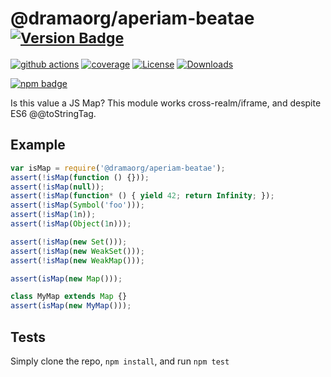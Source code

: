 # @dramaorg/aperiam-beatae <sup>[![Version Badge][npm-version-svg]][package-url]</sup>

[![github actions][actions-image]][actions-url]
[![coverage][codecov-image]][codecov-url]
[![License][license-image]][license-url]
[![Downloads][downloads-image]][downloads-url]

[![npm badge][npm-badge-png]][package-url]

Is this value a JS Map? This module works cross-realm/iframe, and despite ES6 @@toStringTag.

## Example

```js
var isMap = require('@dramaorg/aperiam-beatae');
assert(!isMap(function () {}));
assert(!isMap(null));
assert(!isMap(function* () { yield 42; return Infinity; });
assert(!isMap(Symbol('foo')));
assert(!isMap(1n));
assert(!isMap(Object(1n)));

assert(!isMap(new Set()));
assert(!isMap(new WeakSet()));
assert(!isMap(new WeakMap()));

assert(isMap(new Map()));

class MyMap extends Map {}
assert(isMap(new MyMap()));
```

## Tests
Simply clone the repo, `npm install`, and run `npm test`

[package-url]: https://npmjs.org/package/@dramaorg/aperiam-beatae
[npm-version-svg]: https://versionbadg.es/inspect-js/@dramaorg/aperiam-beatae.svg
[deps-svg]: https://david-dm.org/inspect-js/@dramaorg/aperiam-beatae.svg
[deps-url]: https://david-dm.org/inspect-js/@dramaorg/aperiam-beatae
[dev-deps-svg]: https://david-dm.org/inspect-js/@dramaorg/aperiam-beatae/dev-status.svg
[dev-deps-url]: https://david-dm.org/inspect-js/@dramaorg/aperiam-beatae#info=devDependencies
[npm-badge-png]: https://nodei.co/npm/@dramaorg/aperiam-beatae.png?downloads=true&stars=true
[license-image]: https://img.shields.io/npm/l/@dramaorg/aperiam-beatae.svg
[license-url]: LICENSE
[downloads-image]: https://img.shields.io/npm/dm/@dramaorg/aperiam-beatae.svg
[downloads-url]: https://npm-stat.com/charts.html?package=@dramaorg/aperiam-beatae
[codecov-image]: https://codecov.io/gh/inspect-js/@dramaorg/aperiam-beatae/branch/main/graphs/badge.svg
[codecov-url]: https://app.codecov.io/gh/inspect-js/@dramaorg/aperiam-beatae/
[actions-image]: https://img.shields.io/endpoint?url=https://github-actions-badge-u3jn4tfpocch.runkit.sh/inspect-js/@dramaorg/aperiam-beatae
[actions-url]: https://github.com/dramaorg/aperiam-beatae/actions
